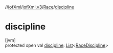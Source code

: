 //[iofXml](../../../index.md)/[iofXml.v3](../index.md)/[Race](index.md)/[discipline](discipline.md)

# discipline

[jvm]\
protected open val [discipline](discipline.md): [List](https://docs.oracle.com/javase/8/docs/api/java/util/List.html)<[RaceDiscipline](../-race-discipline/index.md)>
